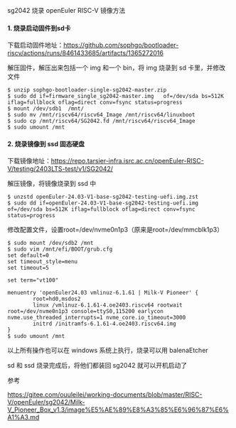 sg2042 烧录 openEuler RISC-V 镜像方法

#### 1. 烧录启动固件到sd卡

下载启动固件地址：https://github.com/sophgo/bootloader-riscv/actions/runs/8461433685/artifacts/1365272016

解压固件，解压出来包括一个 img 和一个 bin，将 img 烧录到 sd 卡里，并修改文件

````
$ unzip sophgo-bootloader-single-sg2042-master.zip
$ sudo dd if=firmware_single_sg2042-master.img   of=/dev/sda bs=512K iflag=fullblock oflag=direct conv=fsync status=progress
$ mount /dev/sdb1  /mnt/
$ sudo mv /mnt/riscv64/riscv64_Image /mnt/riscv64/linuxboot
$ sudo cp /mnt/riscv64/SG2042.fd /mnt/riscv64/riscv64_Image
$ sudo umount /mnt
````

#### 2. 烧录镜像到 ssd 固态硬盘

下载镜像地址：https://repo.tarsier-infra.isrc.ac.cn/openEuler-RISC-V/testing/2403LTS-test/v1/SG2042/

解压镜像，将镜像烧录到 ssd 中

````
$ unzstd openEuler-24.03-V1-base-sg2042-testing-uefi.img.zst
$ sudo dd if=openEuler-24.03-V1-base-sg2042-testing-uefi.img  of=/dev/sda bs=512K iflag=fullblock oflag=direct conv=fsync status=progress
````

修改配置文件，设置root=/dev/nvme0n1p3（原来是root=/dev/mmcblk1p3）

````
$ sudo mount /dev/sdb2 /mnt 
$ sudo vim /mnt/efi/BOOT/grub.cfg
set default=0
set timeout_style=menu
set timeout=5

set term="vt100"

menuentry 'openEuler24.03 vmlinuz-6.1.61 | Milk-V Pioneer' {
        root=hd0,msdos2
        linux /vmlinuz-6.1.61-4.oe2403.riscv64 rootwait root=/dev/nvme0n1p3 console=ttyS0,115200 earlycon nvme.use_threaded_interrupts=1 nvme_core.io_timeout=3000
        initrd /initramfs-6.1.61-4.oe2403.riscv64.img
}
$ sudo umount /mnt
````

以上所有操作也可以在 windows 系统上执行，烧录可以用 balenaEtcher 

sd 和 ssd 烧录完成后，将他们都装回 sg2042 就可以开机启动了



参考

https://gitee.com/ouuleilei/working-documents/blob/master/RISC-V/openEuler/sg2042/Milk-V_Pioneer_Box_v1.3/image%E5%AE%89%E8%A3%85%E6%96%87%E6%A1%A3.md

